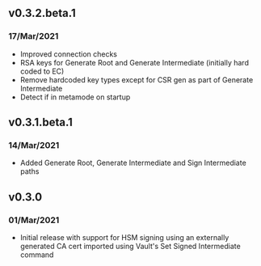 ## v0.3.2.beta.1
### 17/Mar/2021

* Improved connection checks
* RSA keys for Generate Root and Generate Intermediate (initially hard coded to EC)  
* Remove hardcoded key types except for CSR gen as part of Generate Intermediate
* Detect if in metamode on startup

## v0.3.1.beta.1
### 14/Mar/2021

* Added Generate Root, Generate Intermediate and Sign Intermediate paths

## v0.3.0
### 01/Mar/2021

* Initial release with support for HSM signing using an externally generated CA cert imported using Vault's Set Signed Intermediate command
